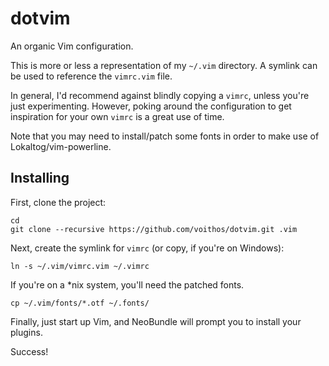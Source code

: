 dotvim
======

An organic Vim configuration.

This is more or less a representation of my `~/.vim` directory.
A symlink can be used to reference the `vimrc.vim` file.

In general, I'd recommend against blindly copying a `vimrc`,
unless you're just experimenting. However, poking around the
configuration to get inspiration for your own `vimrc` is
a great use of time.

Note that you may need to install/patch some fonts in order to make
use of Lokaltog/vim-powerline.

Installing
----------

First, clone the project:

    cd
    git clone --recursive https://github.com/voithos/dotvim.git .vim

Next, create the symlink for `vimrc` (or copy, if you're on Windows):
    
    ln -s ~/.vim/vimrc.vim ~/.vimrc

If you're on a \*nix system, you'll need the patched fonts.

    cp ~/.vim/fonts/*.otf ~/.fonts/

Finally, just start up Vim, and NeoBundle will prompt you to install
your plugins.

Success!
